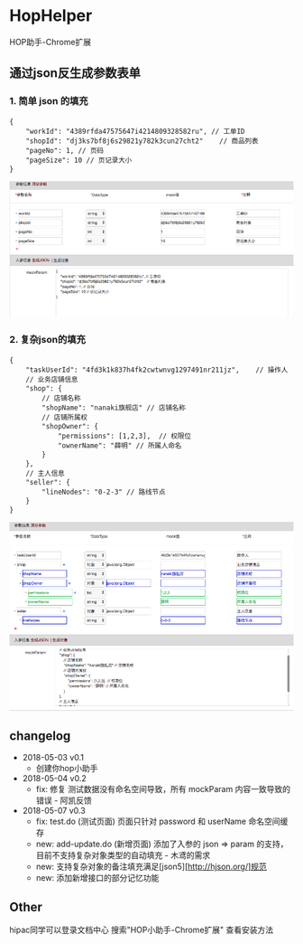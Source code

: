 # HopHelper
HOP助手-Chrome扩展

## 通过json反生成参数表单

### 1. 简单 json 的填充
```json5
{
    "workId": "4389rfda47575647i4214809328582ru", // 工单ID
    "shopId": "dj3ks7bf8j6s29821y782k3cun27cht2"    // 商品列表
    "pageNo": 1, // 页码
    "pageSize": 10 // 页记录大小
}
```

![复杂json的填充](./docs/WX20180507-172700.png)

### 2. 复杂json的填充
```json5
{
    "taskUserId": "4fd3k1k837h4fk2cwtwnvg1297491nr211jz",    // 操作人
    // 业务店铺信息
    "shop": {
        // 店铺名称
        "shopName": "nanaki旗舰店" // 店铺名称
        // 店铺所属权
        "shopOwner": {
            "permissions": [1,2,3],  // 权限位
            "ownerName": "薛明" // 所属人命名
        }
    },
    // 主人信息
    "seller": {
        "lineNodes": "0-2-3" // 路线节点
    }
}
```
![简单json的填充](./docs/WX20180507-172613.png)

## changelog
+ 2018-05-03 v0.1
    - 创建你hop小助手
+ 2018-05-04 v0.2
    - fix: 修复 测试数据没有命名空间导致，所有 mockParam 内容一致导致的错误 - 阿凯反馈
+ 2018-05-07 v0.3
    - fix: test.do (测试页面) 页面只针对 password 和 userName 命名空间缓存
    - new: add-update.do (新增页面) 添加了入参的 json => param 的支持，目前不支持复杂对象类型的自动填充 - 木鸢的需求
    - new: 支持复杂对象的备注填充满足[json5][http://hjson.org/]规范
    - new: 添加新增接口的部分记忆功能


## Other

hipac同学可以登录文档中心 搜索"HOP小助手-Chrome扩展" 查看安装方法